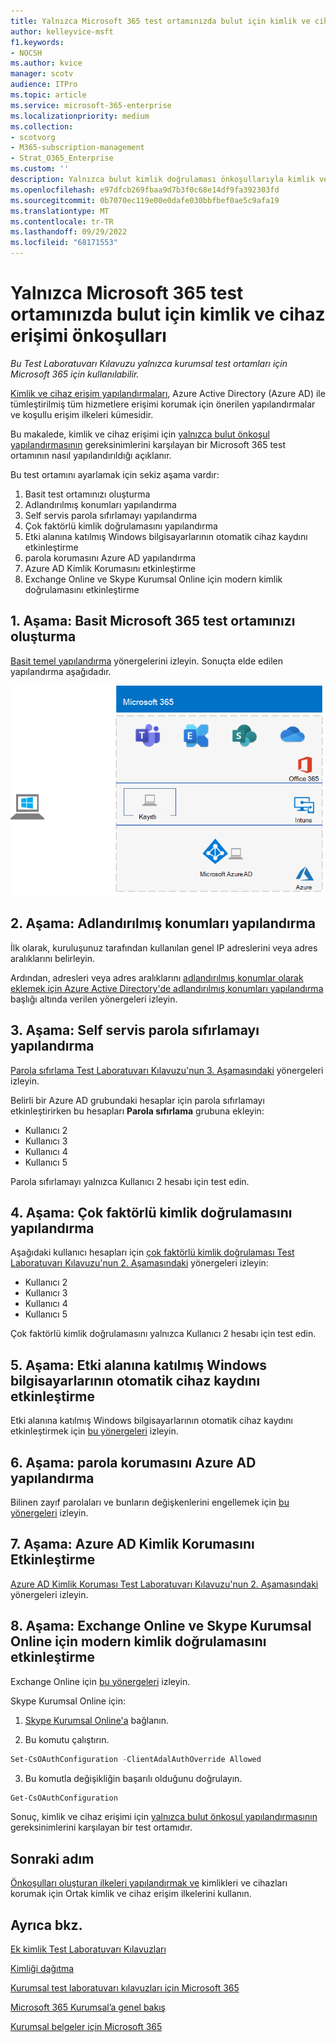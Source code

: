 ```yaml
---
title: Yalnızca Microsoft 365 test ortamınızda bulut için kimlik ve cihaz erişimi önkoşulları
author: kelleyvice-msft
f1.keywords:
- NOCSH
ms.author: kvice
manager: scotv
audience: ITPro
ms.topic: article
ms.service: microsoft-365-enterprise
ms.localizationpriority: medium
ms.collection:
- scotvorg
- M365-subscription-management
- Strat_O365_Enterprise
ms.custom: ''
description: Yalnızca bulut kimlik doğrulaması önkoşullarıyla kimlik ve cihaz erişimini test etmek için bir Microsoft 365 ortamı oluşturun.
ms.openlocfilehash: e97dfcb269fbaa9d7b3f0c68e14df9fa392303fd
ms.sourcegitcommit: 0b7070ec119e00e0dafe030bbfbef0ae5c9afa19
ms.translationtype: MT
ms.contentlocale: tr-TR
ms.lasthandoff: 09/29/2022
ms.locfileid: "68171553"
---
```

# <a name="identity-and-device-access-prerequisites-for-cloud-only-in-your-microsoft-365-test-environment"></a>Yalnızca Microsoft 365 test ortamınızda bulut için kimlik ve cihaz erişimi önkoşulları

*Bu Test Laboratuvarı Kılavuzu yalnızca kurumsal test ortamları için Microsoft 365 için kullanılabilir.*

[Kimlik ve cihaz erişim yapılandırmaları](../security/office-365-security/microsoft-365-policies-configurations.md), Azure Active Directory (Azure AD) ile tümleştirilmiş tüm hizmetlere erişimi korumak için önerilen yapılandırmalar ve koşullu erişim ilkeleri kümesidir.

Bu makalede, kimlik ve cihaz erişimi için [yalnızca bulut önkoşul yapılandırmasının](../security/office-365-security/identity-access-prerequisites.md#prerequisites) gereksinimlerini karşılayan bir Microsoft 365 test ortamının nasıl yapılandırıldığı açıklanır.

Bu test ortamını ayarlamak için sekiz aşama vardır:

1. Basit test ortamınızı oluşturma
2. Adlandırılmış konumları yapılandırma
3. Self servis parola sıfırlamayı yapılandırma
4. Çok faktörlü kimlik doğrulamasını yapılandırma
5. Etki alanına katılmış Windows bilgisayarlarının otomatik cihaz kaydını etkinleştirme
6. parola korumasını Azure AD yapılandırma 
7. Azure AD Kimlik Korumasını etkinleştirme
8. Exchange Online ve Skype Kurumsal Online için modern kimlik doğrulamasını etkinleştirme

## <a name="phase-1-build-out-your-lightweight-microsoft-365-test-environment"></a>1. Aşama: Basit Microsoft 365 test ortamınızı oluşturma

[Basit temel yapılandırma](lightweight-base-configuration-microsoft-365-enterprise.md) yönergelerini izleyin.
Sonuçta elde edilen yapılandırma aşağıdadır.

![Basit Microsoft 3656 Kurumsal test ortamı.](../media/lightweight-base-configuration-microsoft-365-enterprise/Phase4.png)
 
## <a name="phase-2-configure-named-locations"></a>2. Aşama: Adlandırılmış konumları yapılandırma

İlk olarak, kuruluşunuz tarafından kullanılan genel IP adreslerini veya adres aralıklarını belirleyin.

Ardından, adresleri veya adres aralıklarını [adlandırılmış konumlar olarak eklemek için Azure Active Directory'de adlandırılmış konumları yapılandırma](/azure/active-directory/reports-monitoring/quickstart-configure-named-locations) başlığı altında verilen yönergeleri izleyin. 

## <a name="phase-3-configure-self-service-password-reset"></a>3. Aşama: Self servis parola sıfırlamayı yapılandırma

[Parola sıfırlama Test Laboratuvarı Kılavuzu'nun 3. Aşamasındaki](password-reset-m365-ent-test-environment.md#phase-3-configure-and-test-password-reset) yönergeleri izleyin. 

Belirli bir Azure AD grubundaki hesaplar için parola sıfırlamayı etkinleştirirken bu hesapları **Parola sıfırlama** grubuna ekleyin:

- Kullanıcı 2
- Kullanıcı 3
- Kullanıcı 4
- Kullanıcı 5

Parola sıfırlamayı yalnızca Kullanıcı 2 hesabı için test edin.

## <a name="phase-4-configure-multi-factor-authentication"></a>4. Aşama: Çok faktörlü kimlik doğrulamasını yapılandırma

Aşağıdaki kullanıcı hesapları için [çok faktörlü kimlik doğrulaması Test Laboratuvarı Kılavuzu'nun 2. Aşamasındaki](multi-factor-authentication-microsoft-365-test-environment.md#phase-2-enable-and-test-multi-factor-authentication-for-the-user-2-account) yönergeleri izleyin:

- Kullanıcı 2
- Kullanıcı 3
- Kullanıcı 4
- Kullanıcı 5

Çok faktörlü kimlik doğrulamasını yalnızca Kullanıcı 2 hesabı için test edin.

## <a name="phase-5-enable-automatic-device-registration-of-domain-joined-windows-computers"></a>5. Aşama: Etki alanına katılmış Windows bilgisayarlarının otomatik cihaz kaydını etkinleştirme 

Etki alanına katılmış Windows bilgisayarlarının otomatik cihaz kaydını etkinleştirmek için [bu yönergeleri](/azure/active-directory/devices/hybrid-azuread-join-plan) izleyin.

## <a name="phase-6-configure-azure-ad-password-protection"></a>6. Aşama: parola korumasını Azure AD yapılandırma 

Bilinen zayıf parolaları ve bunların değişkenlerini engellemek için [bu yönergeleri](/azure/active-directory/authentication/concept-password-ban-bad) izleyin.

## <a name="phase-7-enable-azure-ad-identity-protection"></a>7. Aşama: Azure AD Kimlik Korumasını Etkinleştirme

[Azure AD Kimlik Koruması Test Laboratuvarı Kılavuzu'nun 2. Aşamasındaki](azure-ad-identity-protection-microsoft-365-test-environment.md#phase-2-use-azure-ad-identity-protection) yönergeleri izleyin. 

## <a name="phase-8-enable-modern-authentication-for-exchange-online-and-skype-for-business-online"></a>8. Aşama: Exchange Online ve Skype Kurumsal Online için modern kimlik doğrulamasını etkinleştirme

Exchange Online için [bu yönergeleri](/Exchange/clients-and-mobile-in-exchange-online/enable-or-disable-modern-authentication-in-exchange-online#enable-or-disable-modern-authentication-in-exchange-online-for-client-connections-in-outlook-2013-or-later) izleyin. 

Skype Kurumsal Online için:

1. [Skype Kurumsal Online'a](/SkypeForBusiness/set-up-your-computer-for-windows-powershell/set-up-your-computer-for-windows-powershell) bağlanın.

2. Bu komutu çalıştırın.

  ```powershell
  Set-CsOAuthConfiguration -ClientAdalAuthOverride Allowed
  ```

3. Bu komutla değişikliğin başarılı olduğunu doğrulayın.

  ```powershell
  Get-CsOAuthConfiguration
  ```

Sonuç, kimlik ve cihaz erişimi için [yalnızca bulut önkoşul yapılandırmasının](../security/office-365-security/identity-access-prerequisites.md#prerequisites) gereksinimlerini karşılayan bir test ortamıdır. 

## <a name="next-step"></a>Sonraki adım

[Önkoşulları oluşturan ilkeleri yapılandırmak ve](../security/office-365-security/identity-access-policies.md) kimlikleri ve cihazları korumak için Ortak kimlik ve cihaz erişim ilkelerini kullanın.

## <a name="see-also"></a>Ayrıca bkz.

[Ek kimlik Test Laboratuvarı Kılavuzları](m365-enterprise-test-lab-guides.md#identity)

[Kimliği dağıtma](deploy-identity-solution-overview.md)

[Kurumsal test laboratuvarı kılavuzları için Microsoft 365](m365-enterprise-test-lab-guides.md)

[Microsoft 365 Kurumsal’a genel bakış](microsoft-365-overview.md)

[Kurumsal belgeler için Microsoft 365](/microsoft-365-enterprise/)
